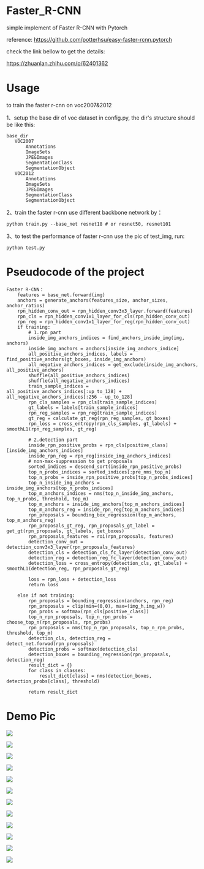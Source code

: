 # Faster_R-CNN
simple implement of Faster R-CNN with Pytorch

reference: https://github.com/potterhsu/easy-faster-rcnn.pytorch

check the link bellow to get the details:

https://zhuanlan.zhihu.com/p/62401362

# Usage

to train the faster r-cnn on voc2007&2012

1、setup the base dir of voc dataset in config.py, the dir's structure should be like this:


 ```
base_dir
	VOC2007
		Annotations
		ImageSets
		JPEGImages
		SegmentationClass
		SegmentationObject
	VOC2012
		Annotations
		ImageSets
		JPEGImages
		SegmentationClass
		SegmentationObject
```

2、train the faster r-cnn use different backbone network by：
```
python train.py --base_net resnet18 # or resnet50, resnet101
```

3、to test the performance of faster r-cnn use the pic of test_img, run:
```
python test.py
```

# Pseudocode of the project
```
Faster R-CNN：
    features = base_net.forward(img)
    anchors = generate_anchors(features_size, anchor_sizes, anchor_ratios)
    rpn_hidden_conv_out = rpn_hidden_conv3x3_layer.forward(features)
    rpn_cls = rpn_hidden_conv1x1_layer_for_cls(rpn_hidden_conv_out)
    rpn_reg = rpn_hidden_conv1x1_layer_for_reg(rpn_hidden_conv_out)
    if training:
        # 1.rpn part
        inside_img_anchors_indices = find_anchors_inside_img(img, anchors)
        inside_img_anchors = anchors[inside_img_anchors_indice]
        all_positive_anchors_indices, labels = find_positive_anchors(gt_boxes, inside_img_anchors)
        all_negative_anchors_indices = get_exclude(inside_img_anchors, all_positive_anchors)
        shuffle(all_positive_anchors_indices)
        shuffle(all_negative_anchors_indices)
        train_sample_indices = all_positive_anchors_indices[:up_to_128] + all_negative_anchors_indices[:256 - up_to_128]
        rpn_cls_samples = rpn_cls[train_sample_indices]
        gt_labels = labels[train_sample_indices]
        rpn_reg_samples = rpn_reg[train_sample_indices]
        gt_reg = calculate_gt_reg(rpn_reg_samples, gt_boxes)
        rpn_loss = cross_entropy(rpn_cls_samples, gt_labels) + smoothL1(rpn_reg_samples, gt_reg)

        # 2.detection part
        inside_rpn_positive_probs = rpn_cls[positive_class][inside_img_anchors_indices]
        inside_rpn_reg = rpn_reg[inside_img_anchors_indices]
        # non-max-suppression to get proposals
        sorted_indices = descend_sort(inside_rpn_positive_probs)
        top_n_probs_indices = sorted_indices[:pre_nms_top_n]
        top_n_probs = inside_rpn_positive_probs[top_n_probs_indices]
        top_n_inside_img_anchors = inside_img_anchors[top_n_probs_indices]
        top_m_anchors_indices = nms(top_n_inside_img_anchors, top_n_probs, threshold, top_m)
        top_m_anchors = inside_img_anchors[top_m_anchors_indices]
        top_m_anchors_reg = inside_rpn_reg[top_m_anchors_indices]
        rpn_proposals = bounding_box_regression(top_m_anchors, top_m_anchors_reg)
        rpn_proposals_gt_reg, rpn_proposals_gt_label = get_gt(rpn_proposals, gt_labels, get_boxes)
        rpn_proposals_features = roi(rpn_proposals, features)
        detection_conv_out = detection_conv3x3_layer(rpn_proposals_features)
        detection_cls = detection_cls_fc_layer(detection_conv_out)
        detection_reg = detection_reg_fc_layer(detection_conv_out)
        detection_loss = cross_entropy(detection_cls, gt_labels) + smoothL1(detection_reg, rpn_proposals_gt_reg)

        loss = rpn_loss + detection_loss
        return loss

    else if not training:
        rpn_proposals = bounding_regression(anchors, rpn_reg)
        rpn_proposals = clip(min=(0,0), max=(img_h,img_w))
        rpn_probs = softmax(rpn_cls[positive_class])
        top_n_rpn_proposals, top_n_rpn_probs = choose_top_n(rpn_proposals, rpn_probs)
        rpn_proposals = nms(top_n_rpn_proposals, top_n_rpn_probs, threshold, top_m)
        detection_cls, detection_reg = detect_net.forwad(rpn_proposals)
        detection_probs = softmax(detection_cls)
        detection_boxes = bounding_regression(rpn_proposals, detection_reg)
        result_dict = {}
        for class in classes:
            result_dict[class] = nms(detection_boxes, detection_probs[class], threshold)

        return result_dict
```

# Demo Pic
![](https://pic4.zhimg.com/80/v2-5f1f4c292cb7cb879cde54c7cd186287_hd.jpg)

![](https://pic3.zhimg.com/80/v2-bcb92476324b0113fb0979640effd9b6_hd.jpg)

![](https://pic4.zhimg.com/80/v2-1cfe0fa72af880305dfa3c427622a4cb_hd.jpg)

![](https://pic3.zhimg.com/80/v2-2af7ec7553625fa2ea92c502623a28da_hd.jpg)

![](https://pic2.zhimg.com/80/v2-3f9847221dcb3f1d09c215f4651121bd_hd.jpg)

![](https://pic2.zhimg.com/80/v2-426b46425f15823f9a9ac4ba2edc9ec5_hd.jpg)

![](https://pic2.zhimg.com/80/v2-8e080f7f5fcdcdf0f8db8d477f9942c5_hd.jpg)

![](https://pic1.zhimg.com/80/v2-391ddf0105a3b995528da72e941b2a0c_hd.jpg)

![](https://pic3.zhimg.com/80/v2-87dfcea8f15e26931e44fe50ecab3bc2_hd.jpg)

![](https://pic2.zhimg.com/80/v2-4687c1afce158f67174faa2616872e91_hd.jpg)

![](https://pic2.zhimg.com/80/v2-86db7c66a4a8602be8730f40e5a99539_hd.jpg)

![](https://pic1.zhimg.com/80/v2-6b31549ba305105ba353f70b6507a59c_hd.jpg)
